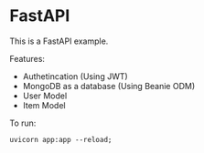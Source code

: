 # FastAPI

This is a FastAPI example.

Features:

-   Authetincation (Using JWT)
-   MongoDB as a database (Using Beanie ODM)
-   User Model
-   Item Model

To run:

`uvicorn app:app --reload;`
